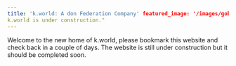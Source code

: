 ```yaml
---
title: 'k.world: A don Federation Company' featured_image: '/images/gohugo-default-sample-hero-image.jpg' description: "
k.world is under construction."
---
```


Welcome to the new home of k.world, please bookmark this website and check back in a couple of days. The website is
still under construction but it should be completed soon.
